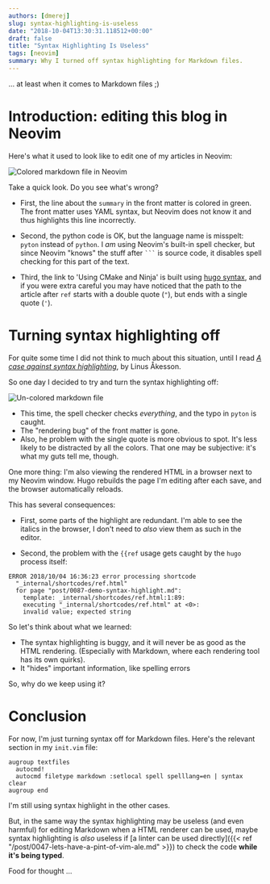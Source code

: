 ```yaml
---
authors: [dmerej]
slug: syntax-highlighting-is-useless
date: "2018-10-04T13:30:31.118512+00:00"
draft: false
title: "Syntax Highlighting Is Useless"
tags: [neovim]
summary: Why I turned off syntax highlighting for Markdown files.
---
```


&hellip; at least when it comes to Markdown files ;)

# Introduction: editing this blog in Neovim

Here's what it used to look like to edit one of my articles in Neovim:

![Colored markdown file in Neovim](/pics/markdown-colored.png)

Take a quick look. Do you see what's wrong?

* First, the line about the `summary` in the front matter is colored in green. The front matter uses YAML syntax, but Neovim does not know it and thus highlights this line incorrectly.

* Second, the python code is OK, but the language name is misspelt: `pyton` instead of `python`. I *am* using Neovim's built-in spell checker, but since Neovim "knows" the stuff after <code>```</code> is source code, it disables spell checking for this part of the text.

* Third, the link to 'Using CMake and Ninja' is built using [hugo syntax](https://gohugo.io/functions/ref/), and if you were extra careful you may have noticed that the path to the article after `ref` starts with a double quote (`"`), but ends with a single quote (`'`).


# Turning syntax highlighting off


For quite some time I did not think to much about this situation, until I read *[A case against syntax highlighting](http://www.linusakesson.net/programming/syntaxhighlighting/)*, by Linus Åkesson.

So one day I decided to try and turn the syntax highlighting off:

![Un-colored markdown file](/pics/markdown-plain.png)

* This time, the spell checker checks *everything*, and the typo in `pyton` is caught.
* The "rendering bug" of the front matter is gone.
* Also, he problem with the single quote is more obvious to spot. It's less likely to be distracted by all the colors. That one may be subjective: it's what my guts tell me, though.

One more thing: I'm also viewing the rendered HTML in a browser next to my Neovim window. Hugo rebuilds the page I'm editing after each save, and the browser automatically reloads.

This has several consequences:

* First, some parts of the highlight are redundant. I'm able to see the italics in the browser, I don't need to *also* view them as such in the editor.

* Second, the problem with the `{{ref` usage gets caught by the `hugo` process itself:

```
ERROR 2018/10/04 16:36:23 error processing shortcode
  "_internal/shortcodes/ref.html"
  for page "post/0087-demo-syntax-highlight.md":
    template: _internal/shortcodes/ref.html:1:89:
    executing "_internal/shortcodes/ref.html" at <0>:
    invalid value; expected string
```

So let's think about what we learned:

* The syntax highlighting is buggy, and it will never be as good as the HTML rendering. (Especially with Markdown, where each rendering tool has its own quirks).
* It "hides" important information, like spelling errors

So, why do we keep using it?

# Conclusion

For now, I'm just turning syntax off for Markdown files. Here's the relevant section in my `init.vim` file:

```
augroup textfiles
  autocmd!
  autocmd filetype markdown :setlocal spell spelllang=en | syntax clear
augroup end
```

I'm still using syntax highlight in the other cases.

But, in the same way the syntax highlighting may be useless (and even harmful) for editing Markdown when a HTML renderer can be used, maybe syntax highlighting is *also* useless if [a linter can be used directly]({{< ref "/post/0047-lets-have-a-pint-of-vim-ale.md" >}}) to check the code **while it's being typed**.

Food for thought &hellip;
